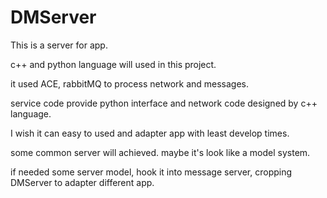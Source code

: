 # DMServer

This is a server for app.

c++ and python language will used in this project.

it used ACE, rabbitMQ to process network and messages.

service code provide python interface and network code designed by c++ language.

I wish it can easy to used and adapter app with least develop times.

some common server will achieved. maybe it's look like a model system.

if needed some server model, hook it into message server, cropping DMServer to adapter different app.

